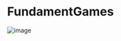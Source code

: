 # FundamentGames

![image](https://github.com/TitoWuPan/FundamentGames/assets/91169600/610433d1-2b91-428d-bbcd-126037de0077)

